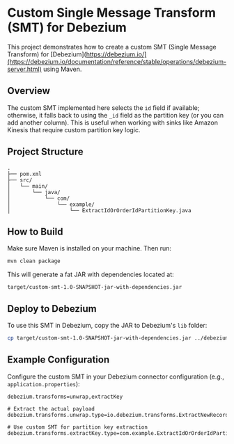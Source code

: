 # Custom Single Message Transform (SMT) for Debezium

This project demonstrates how to create a custom SMT (Single Message Transform) for [Debezium](https://debezium.io/](https://debezium.io/documentation/reference/stable/operations/debezium-server.html) using Maven.


## Overview

The custom SMT implemented here selects the `id` field if available; otherwise, it falls back to using the `_id` field as the partition key (or you can add another column). This is useful when working with sinks like Amazon Kinesis that require custom partition key logic.

## Project Structure

```
.
├── pom.xml
├── src/
│   └── main/
│       └── java/
│           └── com/
│               └── example/
│                   └── ExtractIdOrOrderIdPartitionKey.java
```

## How to Build

Make sure Maven is installed on your machine. Then run:

```bash
mvn clean package
```

This will generate a fat JAR with dependencies located at:

```
target/custom-smt-1.0-SNAPSHOT-jar-with-dependencies.jar
```

## Deploy to Debezium

To use this SMT in Debezium, copy the JAR to Debezium's `lib` folder:

```bash
cp target/custom-smt-1.0-SNAPSHOT-jar-with-dependencies.jar ../debezium/lib/
```

## Example Configuration

Configure the custom SMT in your Debezium connector configuration (e.g., `application.properties`):

```properties
debezium.transforms=unwrap,extractKey

# Extract the actual payload
debezium.transforms.unwrap.type=io.debezium.transforms.ExtractNewRecordState

# Use custom SMT for partition key extraction
debezium.transforms.extractKey.type=com.example.ExtractIdOrOrderIdPartitionKey
```
